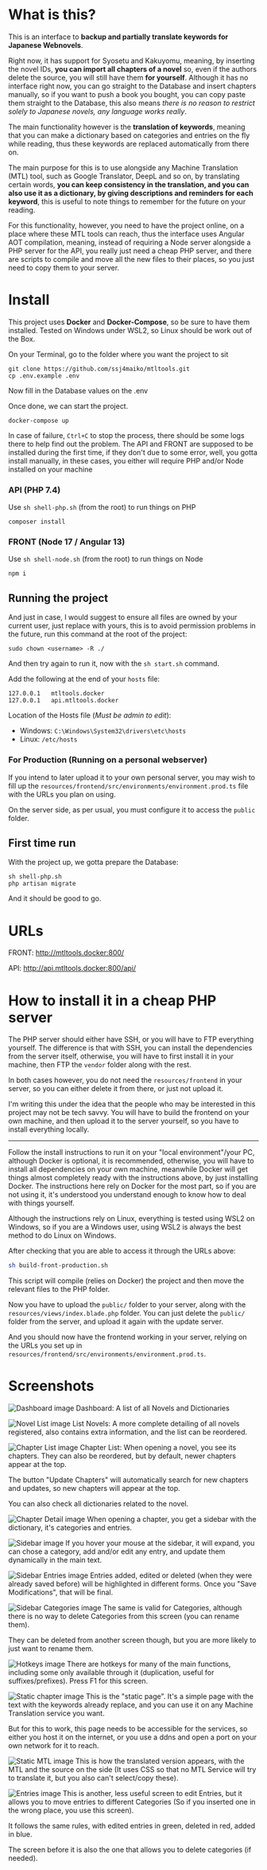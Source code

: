 # What is this?

This is an interface to **backup and partially translate keywords for Japanese Webnovels**.

Right now, it has support for Syosetu and Kakuyomu, meaning, by inserting the novel IDs, **you can import all chapters of a novel** so, even if the authors delete the source, you will still have them **for yourself**. Although it has no interface right now, you can go straight to the Database and insert chapters manually, so if you want to push a book you bought, you can copy paste them straight to the Database, this also means *there is no reason to restrict solely to Japanese novels, any language works really*.

The main functionality however is the **translation of keywords**, meaning that you can make a dictionary based on categories and entries on the fly while reading, thus these keywords are replaced automatically from there on.

The main purpose for this is to use alongside any Machine Translation (MTL) tool, such as Google Translator, DeepL and so on, by translating certain words, **you can keep consistency in the translation, and you can also use it as a dictionary, by giving descriptions and reminders for each keyword**, this is useful to note things to remember for the future on your reading.

For this functionality, however, you need to have the project online, on a place where these MTL tools can reach, thus the interface uses Angular AOT compilation, meaning, instead of requiring a Node server alongside a PHP server for the API, you really just need a cheap PHP server, and there are scripts to compile and move all the new files to their places, so you just need to copy them to your server.

# Install

This project uses **Docker** and **Docker-Compose**, so be sure to have them installed.
Tested on Windows under WSL2, so Linux should be work out of the Box.

On your Terminal, go to the folder where you want the project to sit
```
git clone https://github.com/ssj4maiko/mtltools.git
cp .env.example .env
```
Now fill in the Database values on the .env

Once done, we can start the project.
```
docker-compose up
```
In case of failure, `Ctrl+C` to stop the process, there should be some logs there to help find out the problem. The API and FRONT are supposed to be installed during the first time, if they don't due to some error, well, you gotta install manually, in these cases, you either will require PHP and/or Node installed on your machine

### API (PHP 7.4)

Use `sh shell-php.sh` (from the root) to run things on PHP

```
composer install
```
### FRONT (Node 17 / Angular 13)

Use `sh shell-node.sh` (from the root) to run things on Node
```
npm i
```

## Running the project

And just in case, I would suggest to ensure all files are owned by your current user, just replace <username> with yours, this is to avoid permission problems in the future, run this command at the root of the project:
```
sudo chown <username> -R ./
```

And then try again to run it, now with the `sh start.sh` command.

Add the following at the end of your `hosts` file:
```
127.0.0.1   mtltools.docker
127.0.0.1   api.mtltools.docker
```
Location of the Hosts file (*Must be admin to edit*):
* Windows: `C:\Windows\System32\drivers\etc\hosts`
* Linux:  `/etc/hosts`

### For Production (Running on a personal webserver)

If you intend to later upload it to your own personal server, you may wish to fill up the `resources/frontend/src/environments/environment.prod.ts` file with the URLs you plan on using.

On the server side, as per usual, you must configure it to access the `public` folder.

## First time run

With the project up, we gotta prepare the Database:
```
sh shell-php.sh
php artisan migrate
```

And it should be good to go.

# URLs
FRONT: http://mtltools.docker:800/

API: http://api.mtltools.docker:800/api/

# How to install it in a cheap PHP server

The PHP server should either have SSH, or you will have to FTP everything yourself. The difference is that with SSH, you can install the dependencies from the server itself, otherwise, you will have to first install it in your machine, then FTP the `vendor` folder along with the rest.

In both cases however, you do not need the `resources/frontend` in your server, so you can either delete it from there, or just not upload it.

I'm writing this under the idea that the people who may be interested in this project may not be tech savvy. You will have to build the frontend on your own machine, and then upload it to the server yourself, so you have to install everything locally.

--------

Follow the install instructions to run it on your "local environment"/your PC, although Docker is optional, it is recommended, otherwise, you will have to install all dependencies on your own machine, meanwhile Docker will get things almost completely ready with the instructions above, by just installing Docker. The instructions here rely on Docker for the most part, so if you are not using it, it's understood you understand enough to know how to deal with things yourself.

Although the instructions rely on Linux, everything is tested using WSL2 on Windows, so if you are a Windows user, using WSL2 is always the best method to do Linux on Windows.

After checking that you are able to access it through the URLs above:

```bash
sh build-front-production.sh
```

This script will compile (relies on Docker) the project and then move the relevant files to the PHP folder.

Now you have to upload the `public/` folder to your server, along with the `resources/views/index.blade.php` folder. You can just delete the `public/` folder from the server, and upload it again with the update server.

And you should now have the frontend working in your server, relying on the URLs you set up in `resources/frontend/src/environments/environment.prod.ts`.

# Screenshots

![Dashboard image](screenshots/1%20-%20Dashboard.png "Dashboard")
Dashboard: A list of all Novels and Dictionaries

![Novel List image](screenshots/2%20-%20Novel%20List.png "Novel list")
List Novels: A more complete detailing of all novels registered, also contains extra information, and the list can be reordered.

![Chapter List image](screenshots/3%20-%20Chapter%20List.png "Chapter List")
Chapter List: When opening a novel, you see its chapters. They can also be reordered, but by default, newer chapters appear at the top.

The button "Update Chapters" will automatically search for new chapters and updates, so new chapters will appear at the top.

You can also check all dictionaries related to the novel.

![Chapter Detail image](screenshots/4%20-%20Chapter%20View.png "Chapter View")
When opening a chapter, you get a sidebar with the dictionary, it's categories and entries.

![Sidebar image](screenshots/5%20-%20Sidebar%20-%20Dictionary.png "Sidebar")
If you hover your mouse at the sidebar, it will expand, you can chose a category, add and/or edit any entry, and update them dynamically in the main text.

![Sidebar Entries image](screenshots/6%20-%20Sidebar%20-%20Edit%20Entries.png "Sidebar Edit Entries")
Entries added, edited or deleted (when they were already saved before) will be highlighted in different forms. Once you "Save Modifications", that will be final.

![Sidebar Categories image](screenshots/7%20-%20Sidebar%20-%20Edit%20Categories.png "Sidebar Edit Categories")
The same is valid for Categories, although there is no way to delete Categories from this screen (you can rename them).

They can be deleted from another screen though, but you are more likely to just want to rename them.

![Hotkeys image](screenshots/Hotkeys.png "Hotkeys")
There are hotkeys for many of the main functions, including some only available through it (duplication, useful for suffixes/prefixes). Press F1 for this screen.

![Static chapter image](screenshots/8%20-%20Static.png "Static Chapter")
This is the "static page". It's a simple page with the text with the keywords already replace, and you can use it on any Machine Translation service you want.

But for this to work, this page needs to be accessible for the services, so either you host it on the internet, or you use a ddns and open a port on your own network for it to reach.

![Static MTL image](screenshots/9%20-%20Static%20MTL.png "Staatic MTL")
This is how the translated version appears, with the MTL and the source on the side (It uses CSS so that no MTL Service will try to translate it, but you also can't select/copy these).


![Entries image](screenshots/10%20-%20Entries.png "Entries")
This is another, less useful screen to edit Entries, but it allows you to move entries to different Categories (So if you inserted one in the wrong place, you use this screen).

It follows the same rules, with edited entries in green, deleted in red, added in blue.

The screen before it is also the one that allows you to delete categories (if needed).
